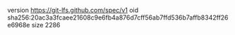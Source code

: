 version https://git-lfs.github.com/spec/v1
oid sha256:20ac3a3fcaee21608c9e6fb4a876d7cff56ab7ffd536b7affb8342ff26e6968e
size 2286
